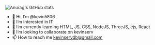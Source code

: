 ![Anurag's GitHub stats](https://github-readme-stats.vercel.app/api?username=kevin5806&show_icons=true&theme=github_dark)

- 👋 Hi, I’m @kevin5806
- 👀 I’m interested in IT
- 🌱 I’m currently learning HTML, JS, CSS, NodeJS, ThreeJS, ejs, React
- 💞️ I’m looking to collaborate on kevinserv
- 📫 How to reach me kevinservdb@gmail.com

<!---
kevin5806/kevin5806 is a ✨ special ✨ repository because its `README.md` (this file) appears on your GitHub profile.
You can click the Preview link to take a look at your changes.
--->
